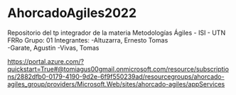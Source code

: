 # AhorcadoAgiles2022
Repositorio del tp integrador de la materia Metodologías Ágiles - ISI - UTN FRRo 
Grupo: 01 Integrantes: 
  -Altuzarra, Ernesto Tomas  
  -Garate, Agustin 
  -Vivas, Tomas

https://portal.azure.com/?quickstart=True#@tomiagus00gmail.onmicrosoft.com/resource/subscriptions/2882dfb0-0179-4190-9d2e-6f9f550239ad/resourcegroups/ahorcado-agiles_group/providers/Microsoft.Web/sites/ahorcado-agiles/appServices
